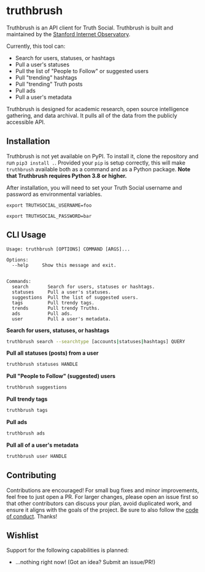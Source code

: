 # truthbrush
Truthbrush is an API client for Truth Social. Truthbrush is built and maintained by the [Stanford Internet Observatory](https://io.stanford.edu).

Currently, this tool can:

* Search for users, statuses, or hashtags
* Pull a user's statuses
* Pull the list of "People to Follow" or suggested users
* Pull "trending" hashtags
* Pull "trending" Truth posts
* Pull ads
* Pull a user's metadata

Truthbrush is designed for academic research, open source intelligence gathering, and data archival. It pulls all of the data from the publicly accessible API.

## Installation

Truthbrush is not yet available on PyPI. To install it, clone the repository and run `pip3 install .`. Provided your `pip` is setup correctly, this will make `truthbrush` available both as a command and as a Python package. **Note that Truthbrush requires Python 3.8 or higher.**

After installation, you will need to set your Truth Social username and password as environmental variables.

`export TRUTHSOCIAL_USERNAME=foo`

`export TRUTHSOCIAL_PASSWORD=bar`

## CLI Usage

```text
Usage: truthbrush [OPTIONS] COMMAND [ARGS]...

Options:
  --help     Show this message and exit.


Commands:
  search       Search for users, statuses or hashtags.
  statuses     Pull a user's statuses.
  suggestions  Pull the list of suggested users.
  tags         Pull trendy tags.
  trends       Pull trendy Truths.
  ads          Pull ads.
  user         Pull a user's metadata.
``````

**Search for users, statuses, or hashtags**

```bash
truthbrush search --searchtype [accounts|statuses|hashtags] QUERY
```

**Pull all statuses (posts) from a user**

```bash
truthbrush statuses HANDLE
```

**Pull "People to Follow" (suggested) users**

```bash
truthbrush suggestions
```
**Pull trendy tags**

```bash
truthbrush tags
```
**Pull ads**

```bash
truthbrush ads
```

**Pull all of a user's metadata**

```bash
truthbrush user HANDLE
```

## Contributing

Contributions are encouraged! For small bug fixes and minor improvements, feel free to just open a PR. For larger changes, please open an issue first so that other contributors can discuss your plan, avoid duplicated work, and ensure it aligns with the goals of the project. Be sure to also follow the [code of conduct](CODE_OF_CONDUCT.md). Thanks!

## Wishlist

Support for the following capabilities is planned:

- ...nothing right now! (Got an idea? Submit an issue/PR!)
